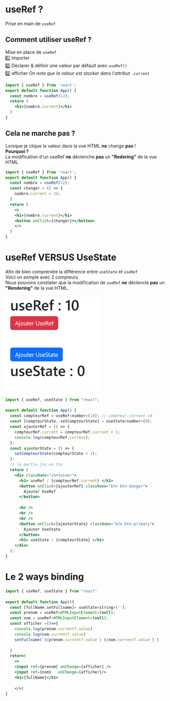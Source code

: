 # useRef ?
Prise en main de <code>useRef</code> 
## Comment utiliser useRef ?
Mise en place de <code>useRef</code>   
:one: Importer  
:two: Déclarer  & définir une valeur par défault avec <code>useRef()</code>  
:three: afficher _On note que la valeur est stocker dans l'attribut_ <code>.current</code>  
  
```jsx
import { useRef } from 'react';
export default function App() {
  const nombre = useRef(12);
  return (
    <h1>{nombre.current}</h1>
  )
}
```
## Cela ne marche pas ?
Lorsque je clique la valeur dans la vue HTML **ne** change **pas** !    
**Pourquoi ?**  
La modification d'un useRef **ne** déclenche **pas** un **"Redering"** de la vue HTML   

```jsx
import { useRef } from 'react';
export default function App() {
  const nombre = useRef(12);
  const changer = () => {
    nombre.current = 24;
  }
  return (
    <>
    <h1>{nombre.current}</h1>
    <button onClick={changer}></button>
    </>
  )
}
```

# useRef VERSUS UseState
Afin de bien comprendre la différence entre <code>useState</code> et <code>useRef</code>    
Voici un exmple avec 2 compteurs    
Nous pouvons constater que la modification de <code>useRef</code> **ne** déclencle **pas** un **"Rendering"** de la vue HTML.

<img src="../img/03/versus.png" width="300"/>

```jsx
import { useRef, useState } from "react";

export default function App() {
  const compteurRef = useRef<number>(10); // compteur.current =0
  const [compteurState, setCompteurState] = useState<number>(0);
  const ajouterRef = () => {
    compteurRef.current = compteurRef.current + 1;
    console.log(compteurRef.current);
  };
  const ajouterState = () => {
    setCompteurState(compteurState + 1);
  };
  // la partie jsx ou tsx
  return (
    <div className="container">
      <h1> useRef : {compteurRef.current} </h1>
      <button onClick={ajouterRef} className="btn btn-danger">
        Ajouter UseRef
      </button>

      <br />
      <br />
      <br />
      <button onClick={ajouterState} className="btn btn-primary">
        Ajouter UseState
      </button>
      <h1> useState : {compteurState} </h1>
    </div>
  );
}

```

# Le 2 ways binding 



```jsx
import { useRef, useState } from "react"

export default function App(){
  const [fullName,setFullname]= useState<string>('');
  const prenom = useRef<HTMLInputElement>(null);
  const nom = useRef<HTMLInputElement>(null);
  const afficher =()=>{
    console.log(prenom.current?.value)
    console.log(nom.current?.value)
    setFullname(`${prenom.current?.value } ${nom.current?.value }`)

  }
  return(
    <>
    <input ref={prenom} onChange={afficher} />
    <input ref={nom}   onChange={afficher}/>
    <h1>{fullName}</h1>

    </>)
}
```